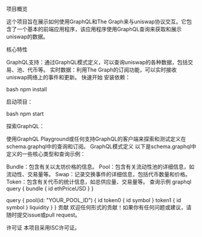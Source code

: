项目概览

这个项目旨在展示如何使用GraphQL和The Graph来与uniswap协议交互。它包含了一个基本的前端应用程序，该应用程序使用GraphQL查询来获取和展示uniswap的数据。

核心特性

GraphQL支持：通过GraphQL模式定义，可以查询uniswap的各种数据，包括交易、池、代币等。
实时数据：利用The Graph的订阅功能，可以实时接收uniswap网络上的事件和更新。
快速开始
安装依赖：

bash
npm install

启动项目：

bash
npm start

探索GraphQL：

使用GraphQL Playground或任何支持GraphQL的客户端来探索和测试定义在schema.graphql中的查询和订阅。
GraphQL模式定义
以下是schema.graphql中定义的一些核心类型和查询示例：

Bundle：包含有关以太坊价格的信息。
Pool：包含有关流动性池的详细信息，如流动性、交易量等。
Swap：记录交换事件的详细信息，包括代币数量和价格。
Token：包含有关代币的统计信息，如总供应量、交易量等。
查询示例
graphql
query {
  bundle {
    id
    ethPriceUSD
  }
}

query {
  pool(id: "YOUR_POOL_ID") {
    id
    token0 {
      id
      symbol
    }
    token1 {
      id
      symbol
    }
    liquidity
  }
}
贡献
欢迎任何形式的贡献！如果你有任何问题或建议，请随时提交issue或pull request。

许可证
本项目采用ISC许可证。
